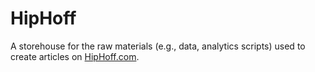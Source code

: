 # HipHoff

A storehouse for the raw materials (e.g., data, analytics scripts) used to create articles on [HipHoff.com](http://hiphoff.com).